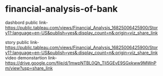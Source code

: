 # financial-analysis-of-bank


dashbord public link-https://public.tableau.com/views/Financial_Analysis_16825006425900/Story1?:language=en-US&publish=yes&:display_count=n&:origin=viz_share_link

story public link-https://public.tableau.com/views/Financial_Analysis_16825006425900/Story1?:language=en-US&publish=yes&:display_count=n&:origin=viz_share_link
video demonstartion link-https://drive.google.com/file/d/1mwpNTBL0Qh_TIj5GEvE9SGxkww9MWnPm/view?usp=share_link
